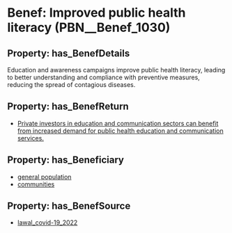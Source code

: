 # Benef: __Improved public health literacy__ (PBN__Benef_1030)

## Property: has_BenefDetails

Education and awareness campaigns improve public health literacy, leading to better understanding and compliance with preventive measures, reducing the spread of contagious diseases.

## Property: has_BenefReturn

* [Private investors in education and communication sectors can benefit from increased demand for public health education and communication services.](../BenefReturn/PBN__BenefReturn_1151)

## Property: has_Beneficiary

* [general population](../Stakeholder/PBN__Stakeholder_9)
* [communities](../Stakeholder/PBN__Stakeholder_4)

## Property: has_BenefSource

* [lawal_covid-19_2022](../Article/PBN__Article_215)

